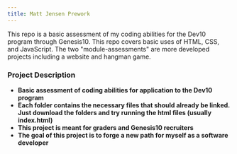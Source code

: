 ```yaml
---
title: Matt Jensen Prework
---
```


This repo is a basic assessment of my coding abilities for the Dev10 program through Genesis10.
This repo covers basic uses of HTML, CSS, and JavaScript.  The two "module-assessments" are more developed projects including a website and hangman game.

### Project Description

* **Basic assessment of coding abilities for application to the Dev10 program**
* **Each folder contains the necessary files that should already be linked.  Just download the folders and try running the html files (usually index.html)**
* **This project is meant for graders and Genesis10 recruiters**
* **The goal of this project is to forge a new path for myself as a software developer**
